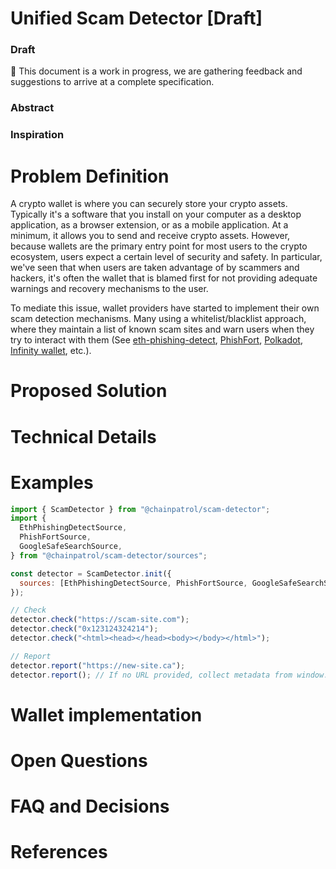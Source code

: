 # Unified Scam Detector [Draft]

### Draft

<aside>
🚧 This document is a work in progress, we are gathering feedback and suggestions to arrive at a complete specification.

</aside>

### Abstract

### Inspiration

# Problem Definition

A crypto wallet is where you can securely store your crypto assets. Typically it's a software that you install
on your computer as a desktop application, as a browser extension, or as a mobile application. At a minimum, it
allows you to send and receive crypto assets. However, because wallets are the primary entry point for most users
to the crypto ecosystem, users expect a certain level of security and safety. In particular, we've seen that when
users are taken advantage of by scammers and hackers, it's often the wallet that is blamed first for not providing
adequate warnings and recovery mechanisms to the user.

To mediate this issue, wallet providers have started to implement their own scam detection mechanisms. Many using
a whitelist/blacklist approach, where they maintain a list of known scam sites and warn users when they try to
interact with them (See [eth-phishing-detect](https://github.com/MetaMask/eth-phishing-detect), [PhishFort](), [Polkadot](https://github.com/polkadot-js/phishing), [Infinity wallet](https://www.npmjs.com/package/@infinitywallet/crypto-phishing-detector), etc.).

# Proposed Solution

# Technical Details

# Examples

```js
import { ScamDetector } from "@chainpatrol/scam-detector";
import {
  EthPhishingDetectSource,
  PhishFortSource,
  GoogleSafeSearchSource,
} from "@chainpatrol/scam-detector/sources";

const detector = ScamDetector.init({
  sources: [EthPhishingDetectSource, PhishFortSource, GoogleSafeSearchSource],
});

// Check
detector.check("https://scam-site.com");
detector.check("0x123124324214");
detector.check("<html><head></head><body></body></html>");

// Report
detector.report("https://new-site.ca");
detector.report(); // If no URL provided, collect metadata from window.location
```

# Wallet implementation

# Open Questions

# FAQ and Decisions

# References
